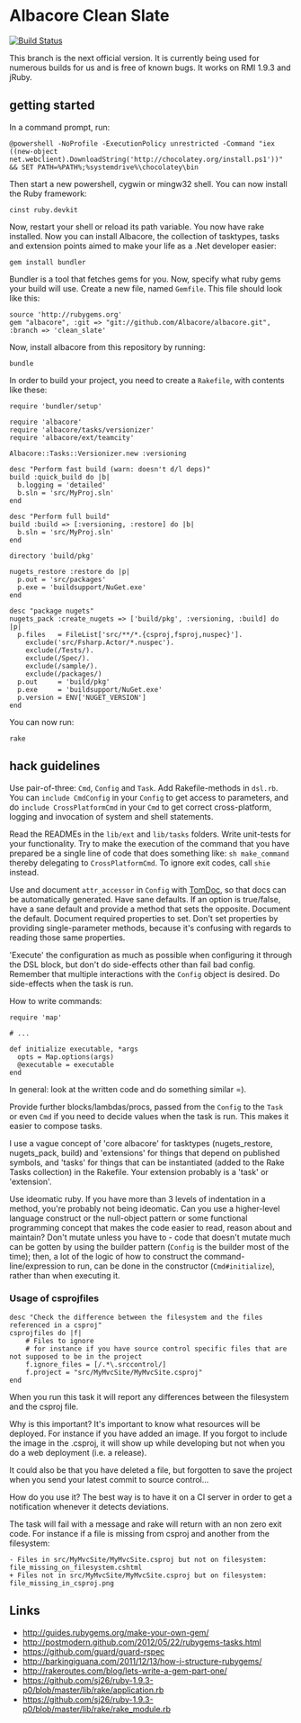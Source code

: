 # Albacore Clean Slate

[![Build Status](https://secure.travis-ci.org/Albacore/albacore.png?branch=clean_slate)](http://travis-ci.org/Albacore/albacore)

This branch is the next official version. It is currently being used for
numerous builds for us and is free of known bugs. It works on RMI 1.9.3 and
jRuby.

## getting started

In a command prompt, run:

    @powershell -NoProfile -ExecutionPolicy unrestricted -Command "iex ((new-object net.webclient).DownloadString('http://chocolatey.org/install.ps1'))" && SET PATH=%PATH%;%systemdrive%\chocolatey\bin

Then start a new powershell, cygwin or mingw32 shell. You can now install the
Ruby framework:

    cinst ruby.devkit

Now, restart your shell or reload its path variable. You now have rake
installed. Now you can install Albacore, the collection of tasktypes, tasks and
extension points aimed to make your life as a .Net developer easier:

    gem install bundler

Bundler is a tool that fetches gems for you. Now, specify what ruby gems your
build will use. Create a new file, named `Gemfile`. This file should look like
this:

    source 'http://rubygems.org'
    gem "albacore", :git => "git://github.com/Albacore/albacore.git", :branch => 'clean_slate'

Now, install albacore from this repository by running:

    bundle

In order to build your project, you need to create a `Rakefile`, with contents
like these:

    require 'bundler/setup'

    require 'albacore'
    require 'albacore/tasks/versionizer'
    require 'albacore/ext/teamcity'

    Albacore::Tasks::Versionizer.new :versioning

    desc "Perform fast build (warn: doesn't d/l deps)"
    build :quick_build do |b|
      b.logging = 'detailed'
      b.sln = 'src/MyProj.sln'
    end

    desc "Perform full build"
    build :build => [:versioning, :restore] do |b|
      b.sln = 'src/MyProj.sln'
    end

    directory 'build/pkg'

    nugets_restore :restore do |p|
      p.out = 'src/packages'
      p.exe = 'buildsupport/NuGet.exe'
    end

    desc "package nugets"
    nugets_pack :create_nugets => ['build/pkg', :versioning, :build] do |p|
      p.files   = FileList['src/**/*.{csproj,fsproj,nuspec}'].
        exclude('src/Fsharp.Actor/*.nuspec').
        exclude(/Tests/).
        exclude(/Spec/).
        exclude(/sample/).
        exclude(/packages/)
      p.out     = 'build/pkg'
      p.exe     = 'buildsupport/NuGet.exe'
      p.version = ENV['NUGET_VERSION']
    end
 
You can now run:

    rake

## hack guidelines

Use pair-of-three: `Cmd`, `Config` and `Task`. Add Rakefile-methods in `dsl.rb`.
You can `include CmdConfig` in your `Config` to get access to parameters, and do
`include CrossPlatformCmd` in your `Cmd` to get correct cross-platform, logging
and invocation of system and shell statements.

Read the READMEs in the `lib/ext` and `lib/tasks` folders. Write unit-tests for
your functionality. Try to make the execution of the command that you have
prepared be a single line of code that does something like: `sh make_command`
thereby delegating to `CrossPlatformCmd`. To ignore exit codes, call `shie`
instead.

Use and document `attr_accessor` in `Config` with [TomDoc](http://tomdoc.org/),
so that docs can be automatically generated. Have sane defaults. If an option is
true/false, have a sane default and provide a method that sets the opposite.
Document the default. Document required properties to set. Don't set properties
by providing single-parameter methods, because it's confusing with regards to
reading those same properties.

'Execute' the configuration as much as possible when configuring it through the
DSL block, but don't do side-effects other than fail bad config. Remember that
multiple interactions with the `Config` object is desired. Do side-effects when
the task is run.

How to write commands:

    require 'map'

    # ...

    def initialize executable, *args
      opts = Map.options(args)
      @executable = executable  
    end

In general: look at the written code and do something similar =).

Provide further blocks/lambdas/procs, passed from the `Config` to the `Task` or
even `Cmd` if you need to decide values when the task is run. This makes it
easier to compose tasks.

I use a vague concept of 'core albacore' for tasktypes (nugets_restore,
nugets_pack, build) and 'extensions' for things that depend on published
symbols, and 'tasks' for things that can be instantiated (added to the Rake
Tasks collection) in the Rakefile. Your extension probably is a 'task' or
'extension'.

Use ideomatic ruby. If you have more than 3 levels of indentation in a method,
you're probably not being ideomatic. Can you use a higher-level language
construct or the null-object pattern or some functional programming concept that
makes the code easier to read, reason about and maintain? Don't mutate unless
you have to - code that doesn't mutate much can be gotten by using the builder
pattern (`Config` is the builder most of the time); then, a lot of the logic of
how to construct the command-line/expression to run, can be done in the
constructor (`Cmd#initialize`), rather than when executing it.

### Usage of csprojfiles

    desc "Check the difference between the filesystem and the files referenced in a csproj"
	csprojfiles do |f|
		# Files to ignore
		# for instance if you have source control specific files that are not supposed to be in the project 
    	f.ignore_files = [/.*\.srccontrol/] 
    	f.project = "src/MyMvcSite/MyMvcSite.csproj"
  	end

When you run this task it will report any differences between the filesystem and the csproj file.

Why is this important? It's important to know what resources will be deployed. For instance if you have added an image. If you forgot to include the image in the .csproj, it will show up while developing but not when you do a web deployment (i.e. a release).

It could also be that you have deleted a file, but forgotten to save the project when you send your latest commit to source control&hellip;

How do you use it? The best way is to have it on a CI server in order to get a notification whenever it detects deviations.

The task will fail with a message and rake will return with an non zero exit code. For instance if a file is missing from csproj and another from the filesystem:

    - Files in src/MyMvcSite/MyMvcSite.csproj but not on filesystem: 
    file_missing_on_filesystem.cshtml
    + Files not in src/MyMvcSite/MyMvcSite.csproj but on filesystem:
    file_missing_in_csproj.png

## Links

 * http://guides.rubygems.org/make-your-own-gem/
 * http://postmodern.github.com/2012/05/22/rubygems-tasks.html
 * https://github.com/guard/guard-rspec
 * http://barkingiguana.com/2011/12/13/how-i-structure-rubygems/
 * http://rakeroutes.com/blog/lets-write-a-gem-part-one/
 * https://github.com/sj26/ruby-1.9.3-p0/blob/master/lib/rake/application.rb
 * https://github.com/sj26/ruby-1.9.3-p0/blob/master/lib/rake/rake_module.rb
